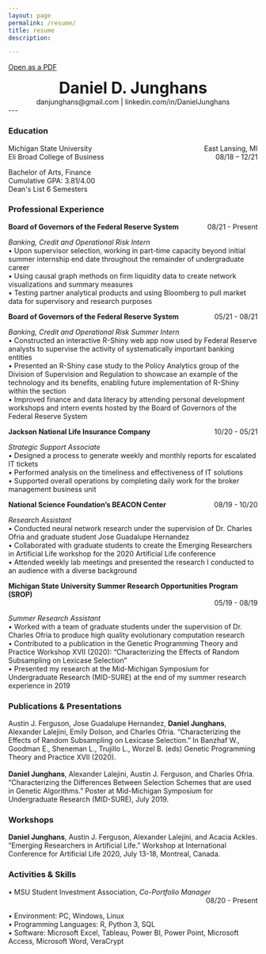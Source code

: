 ```yaml
---
layout: page
permalink: /resume/
title: resume
description: 

---
```

[Open as a PDF](/assets/pdf/Resume.pdf)
<h1 style="text-align: center;margin:0;"><font size="+3"> Daniel D. Junghans </font></h1>
<p style="text-align: center;margin:0;">danjunghans@gmail.com | linkedin.com/in/DanielJunghans</p>
---

### Education
<div style="overflow: hidden;">
<p style="float: left; margin:0;">Michigan State University</p>    
<p style="float: right; margin:0;">East Lansing, MI </p>
</div>

<div style="overflow: hidden;" >
<p style="float: left; margin:0;">Eli Broad College of Business</p>
<p style="float: right; margin:0;">08/18 – 12/21 </p>
</div>

Bachelor of Arts, Finance <br />
Cumulative GPA: 3.81/4.00 <br />
Dean's List 6 Semesters                                   


### Professional Experience

<div style="overflow: hidden;">
<p style="float: left; margin:0;"><b>Board of Governors of the Federal Reserve System</b></p> 
<p style="float: right; margin:0;">08/21 - Present</p> 
</div>

*Banking, Credit and Operational Risk Intern* <br /> 
• Upon supervisor selection, working in part-time capacity beyond initial summer internship end date throughout the remainder of undergraduate career <br />
• Using causal graph methods on firm liquidity data to create network visualizations and summary measures <br />
• Testing partner analytical products and using Bloomberg to pull market data for supervisory and research purposes <br />

<div style="overflow: hidden;">
<p style="float: left; margin:0;"><b>Board of Governors of the Federal Reserve System</b></p> 
<p style="float: right; margin:0;">05/21 - 08/21</p> 
</div>

*Banking, Credit and Operational Risk Summer Intern* <br />
• Constructed an interactive R-Shiny web app now used by Federal Reserve analysts to supervise the activity of systematically important banking entities <br />
• Presented an R-Shiny case study to the Policy Analytics group of the Division of Supervision and Regulation to showcase an example of the technology and its benefits, enabling future implementation of R-Shiny within the section <br />
• Improved finance and data literacy by attending personal development workshops and intern events hosted by the Board of Governors of the Federal Reserve System <br />

<div style="overflow: hidden;">
<p style="float: left; margin:0;"><b>Jackson National Life Insurance Company</b></p> 
<p style="float: right; margin:0;">10/20 - 05/21</p> 
</div>

*Strategic Support Associate*     <br /> 
• Designed a process to generate weekly and monthly reports for escalated IT tickets <br />
• Performed analysis on the timeliness and effectiveness of IT solutions <br />
• Supported overall operations by completing daily work for the broker management business unit <br />


<div style="overflow: hidden;">
<p style="float: left; margin:0;"><b>National Science Foundation’s BEACON Center</b></p> 
<p style="float: right; margin:0;">08/19 - 10/20</p> 
</div>

*Research Assistant*     <br /> 
•	Conducted neural network research under the supervision of Dr. Charles Ofria and graduate student Jose Guadalupe Hernandez<br />
•	Collaborated with graduate students to create the Emerging Researchers in Artificial Life workshop for the 2020 Artificial Life conference<br />
•	Attended weekly lab meetings and presented the research I conducted to an audience with a diverse background



<div style="overflow: hidden;">
<p style="float: left; margin:0;"><b>Michigan State University Summer Research Opportunities Program (SROP)</b></p>
<p style="float: right; margin:0;">05/19 - 08/19</p>     
</div>

*Summer Research Assistant* <br />
•	Worked with a team of graduate students under the supervision of Dr. Charles Ofria to produce high quality evolutionary computation research<br />
•	Contributed to a publication in the Genetic Programming Theory and Practice Workshop XVII (2020): “Characterizing the Effects of Random Subsampling on Lexicase Selection”<br />
•	Presented my research at the Mid-Michigan Symposium for Undergraduate Research (MID-SURE) at the end of my summer research experience in 2019 


### Publications & Presentations 
Austin J. Ferguson, Jose Guadalupe Hernandez, **Daniel Junghans**, Alexander Lalejini, Emily Dolson, and Charles Ofria. “Characterizing the Effects of Random Subsampling on Lexicase Selection.” In Banzhaf W., Goodman E., Sheneman L., Trujillo L., Worzel B. (eds) Genetic Programming Theory and Practice XVII (2020).
<br /> 
<br />
**Daniel Junghans**, Alexander Lalejini, Austin J. Ferguson, and Charles Ofria. “Characterizing the Differences Between Selection Schemes that are used in Genetic Algorithms.” Poster at Mid-Michigan Symposium for Undergraduate Research (MID-SURE), July 2019.

### Workshops
**Daniel Junghans**, Austin J. Ferguson, Alexander Lalejini, and Acacia Ackles. “Emerging Researchers in Artificial Life.” Workshop at International Conference for Artificial Life 2020, July 13-18, Montreal, Canada.



### Activities & Skills <br />
<div style="overflow: hidden;">
<p style="float: left; margin:0;">•	MSU Student Investment Association, <i>Co-Portfolio Manager</i> </p> 
<p style="float: right; margin:0;">08/20 - Present</p>
</div>

•	Environment: PC, Windows, Linux <br />
•	Programming Languages: R, Python 3, SQL <br />
•	Software: Microsoft Excel, Tableau, Power BI, Power Point, Microsoft Access, Microsoft Word, VeraCrypt